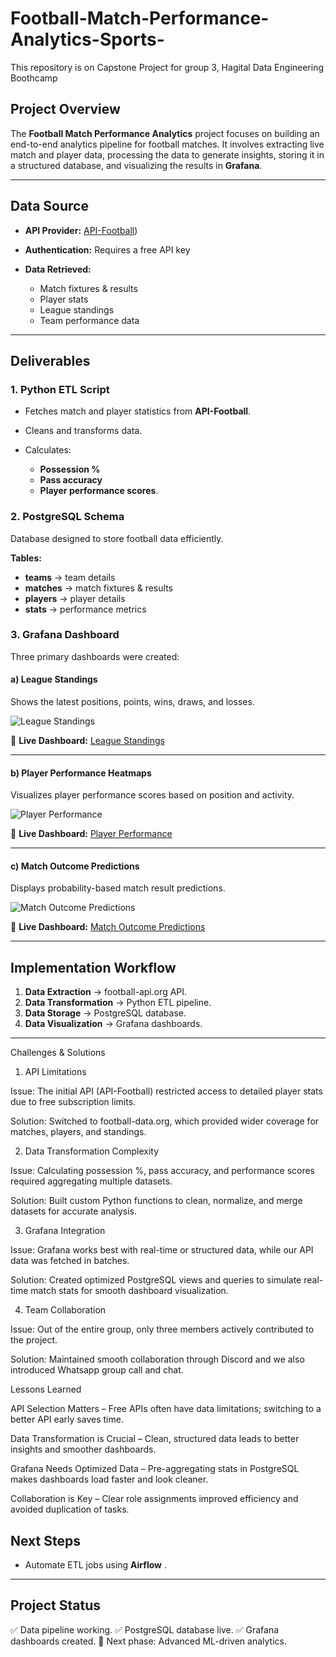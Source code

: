 # Football-Match-Performance-Analytics-Sports-
This  repository  is on Capstone Project for group 3, Hagital Data Engineering Boothcamp

## **Project Overview**

The **Football Match Performance Analytics** project focuses on building an end-to-end analytics pipeline for football matches. It involves extracting live match and player data, processing the data to generate insights, storing it in a structured database, and visualizing the results in **Grafana**.

---

## **Data Source**

* **API Provider:** [API-Football](https://www.football-data.org))
* **Authentication:** Requires a free API key
* **Data Retrieved:**

  * Match fixtures & results
  * Player stats
  * League standings
  * Team performance data

---

## **Deliverables**

### **1. Python ETL Script**

* Fetches match and player statistics from **API-Football**.
* Cleans and transforms data.
* Calculates:

  * **Possession %**
  * **Pass accuracy**
  * **Player performance scores**.

### **2. PostgreSQL Schema**

Database designed to store football data efficiently.

**Tables:**

* **teams** → team details
* **matches** → match fixtures & results
* **players** → player details
* **stats** → performance metrics

### **3. Grafana Dashboard**

Three primary dashboards were created:

#### **a) League Standings**

Shows the latest positions, points, wins, draws, and losses.

![League Standings](<img width="1366" height="768" alt="league standing (grafana)" src="https://github.com/user-attachments/assets/921ec4a2-9521-4c17-8b03-ee19144ab1af" />
)

🔗 **Live Dashboard:** [League Standings](http://localhost:3000/dashboard/snapshot/lvo56F1EunZMyQIvNjCb89H8KpgGA9rO)

---

#### **b) Player Performance Heatmaps**

Visualizes player performance scores based on position and activity.

![Player Performance](../mnt/data/player%20performance%20board\(grafana\).png)

🔗 **Live Dashboard:** [Player Performance](http://localhost:3000/dashboard/snapshot/QUNYvMHTmIFlZVHgByyzxRzYLBFzfBJN)

---

#### **c) Match Outcome Predictions**

Displays probability-based match result predictions.

![Match Outcome Predictions](../mnt/data/match%20outcome%20prediction%20\(grafana\).png)

🔗 **Live Dashboard:** [Match Outcome Predictions](http://localhost:3000/dashboard/snapshot/zc0SAllWsWBwUXNVxEULv4V2EteUxqKo)

---

## **Implementation Workflow**

1. **Data Extraction** → football-api.org API.
2. **Data Transformation** → Python ETL pipeline.
3. **Data Storage** → PostgreSQL database.
4. **Data Visualization** → Grafana dashboards.

---

Challenges & Solutions
1. API Limitations

Issue: The initial API (API-Football) restricted access to detailed player stats due to free subscription limits.

Solution: Switched to football-data.org, which provided wider coverage for matches, players, and standings.

2. Data Transformation Complexity

Issue: Calculating possession %, pass accuracy, and performance scores required aggregating multiple datasets.

Solution: Built custom Python functions to clean, normalize, and merge datasets for accurate analysis.

3. Grafana Integration

Issue: Grafana works best with real-time or structured data, while our API data was fetched in batches.

Solution: Created optimized PostgreSQL views and queries to simulate real-time match stats for smooth dashboard visualization.

4. Team Collaboration

Issue: Out of the entire group, only three members actively contributed to the project.

Solution: Maintained smooth collaboration through Discord and we also introduced Whatsapp group call and chat.

Lessons Learned

API Selection Matters – Free APIs often have data limitations; switching to a better API early saves time.

Data Transformation is Crucial – Clean, structured data leads to better insights and smoother dashboards.

Grafana Needs Optimized Data – Pre-aggregating stats in PostgreSQL makes dashboards load faster and look cleaner.

Collaboration is Key – Clear role assignments improved efficiency and avoided duplication of tasks.

## **Next Steps**

* Automate ETL jobs using **Airflow** .


---

## **Project Status**

✅ Data pipeline working.
✅ PostgreSQL database live.
✅ Grafana dashboards created.
🚀 Next phase: Advanced ML-driven analytics.


